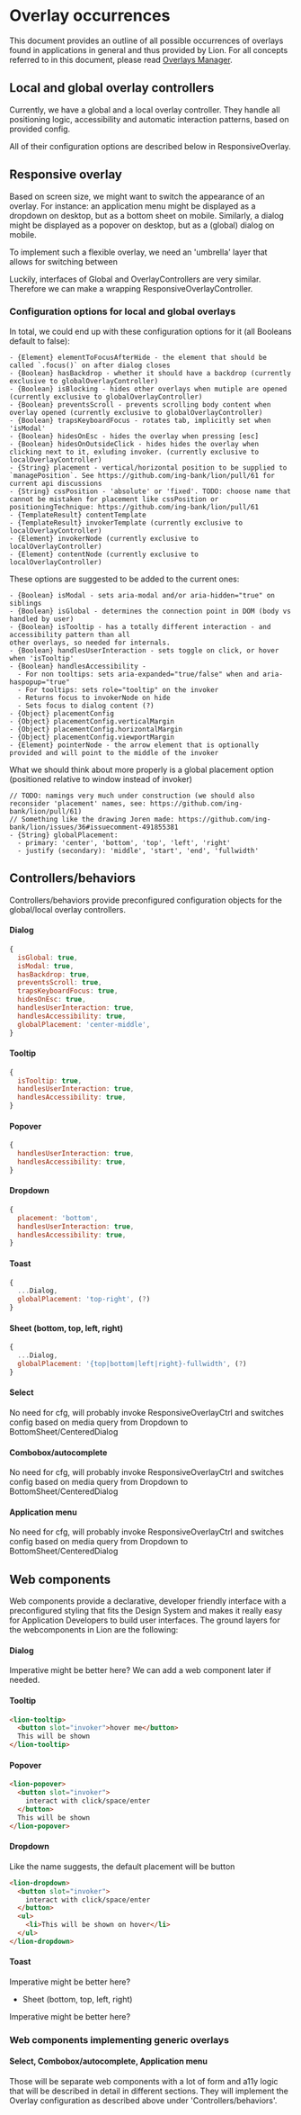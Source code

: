 # Overlay occurrences

This document provides an outline of all possible occurrences of overlays found in applications in
general and thus provided by Lion.
For all concepts referred to in this document, please read [Overlays Manager](OverlaysManager.md).

## Local and global overlay controllers
Currently, we have a global and a local overlay controller.
They handle all positioning logic, accessibility and automatic interaction patterns,
based on provided config.

All of their configuration options are described below in ResponsiveOverlay.

## Responsive overlay
Based on screen size, we might want to switch the appearance of an overlay.
For instance: an application menu might be displayed as a dropdown on desktop,
but as a bottom sheet on mobile.
Similarly, a dialog might be displayed as a popover on desktop, but as a (global) dialog on mobile.

To implement such a flexible overlay, we need an 'umbrella' layer that allows for switching between

Luckily, interfaces of Global and OverlayControllers are very similar.
Therefore we can make a wrapping ResponsiveOverlayController.

### Configuration options for local and global overlays

In total, we could end up with these configuration options for it (all Booleans default to false):
```
- {Element} elementToFocusAfterHide - the element that should be called `.focus()` on after dialog closes
- {Boolean} hasBackdrop - whether it should have a backdrop (currently exclusive to globalOverlayController)
- {Boolean} isBlocking - hides other overlays when mutiple are opened (currently exclusive to globalOverlayController)
- {Boolean} preventsScroll - prevents scrolling body content when overlay opened (currently exclusive to globalOverlayController)
- {Boolean} trapsKeyboardFocus - rotates tab, implicitly set when 'isModal'
- {Boolean} hidesOnEsc - hides the overlay when pressing [esc]
- {Boolean} hidesOnOutsideClick - hides hides the overlay when clicking next to it, exluding invoker. (currently exclusive to localOverlayController)
- {String} placement - vertical/horizontal position to be supplied to `managePosition`. See https://github.com/ing-bank/lion/pull/61 for current api discussions
- {String} cssPosition - 'absolute' or 'fixed'. TODO: choose name that cannot be mistaken for placement like cssPosition or positioningTechnique: https://github.com/ing-bank/lion/pull/61
- {TemplateResult} contentTemplate
- {TemplateResult} invokerTemplate (currently exclusive to localOverlayController)
- {Element} invokerNode (currently exclusive to localOverlayController)
- {Element} contentNode (currently exclusive to localOverlayController)
```

These options are suggested to be added to the current ones:
```
- {Boolean} isModal - sets aria-modal and/or aria-hidden="true" on siblings
- {Boolean} isGlobal - determines the connection point in DOM (body vs handled by user)
- {Boolean} isTooltip - has a totally different interaction - and accessibility pattern than all
other overlays, so needed for internals.
- {Boolean} handlesUserInteraction - sets toggle on click, or hover when 'isTooltip'
- {Boolean} handlesAccessibility -
  - For non tooltips: sets aria-expanded="true/false" when and aria-haspopup="true"
  - For tooltips: sets role="tooltip" on the invoker
  - Returns focus to invokerNode on hide
  - Sets focus to dialog content (?)
- {Object} placementConfig
- {Object} placementConfig.verticalMargin
- {Object} placementConfig.horizontalMargin
- {Object} placementConfig.viewportMargin
- {Element} pointerNode - the arrow element that is optionally provided and will point to the middle of the invoker
```

What we should think about more properly is a global placement option (positioned relative to window instead of invoker)
```
// TODO: namings very much under construction (we should also reconsider 'placement' names, see: https://github.com/ing-bank/lion/pull/61)
// Something like the drawing Joren made: https://github.com/ing-bank/lion/issues/36#issuecomment-491855381
- {String} globalPlacement:
  - primary: 'center', 'bottom', 'top', 'left', 'right'
  - justify (secondary): 'middle', 'start', 'end', 'fullwidth'
```

## Controllers/behaviors
Controllers/behaviors provide preconfigured configuration objects for the global/local
overlay controllers.

#### Dialog
```js
{
  isGlobal: true,
  isModal: true,
  hasBackdrop: true,
  preventsScroll: true,
  trapsKeyboardFocus: true,
  hidesOnEsc: true,
  handlesUserInteraction: true,
  handlesAccessibility: true,
  globalPlacement: 'center-middle',
}
```

#### Tooltip
```js
{
  isTooltip: true,
  handlesUserInteraction: true,
  handlesAccessibility: true,
}
```

#### Popover
```js
{
  handlesUserInteraction: true,
  handlesAccessibility: true,
}
```
#### Dropdown
```js
{
  placement: 'bottom',
  handlesUserInteraction: true,
  handlesAccessibility: true,
}
```
#### Toast
```js
{
  ...Dialog,
  globalPlacement: 'top-right', (?)
}
```
#### Sheet (bottom, top, left, right)
```js
{
  ...Dialog,
  globalPlacement: '{top|bottom|left|right}-fullwidth', (?)
}
```
#### Select
No need for cfg, will probably invoke ResponsiveOverlayCtrl and switches
config based on media query from Dropdown to BottomSheet/CenteredDialog

#### Combobox/autocomplete
No need for cfg, will probably invoke ResponsiveOverlayCtrl and switches
config based on media query from Dropdown to BottomSheet/CenteredDialog

#### Application menu
No need for cfg, will probably invoke ResponsiveOverlayCtrl and switches
config based on media query from Dropdown to BottomSheet/CenteredDialog


## Web components
Web components provide a declarative, developer friendly interface with a preconfigured styling
that fits the Design System and makes it really easy for Application Developers to build
user interfaces.
The ground layers for the webcomponents in Lion are the following:

#### Dialog

Imperative might be better here? We can add a web component later if needed.

#### Tooltip
```html
<lion-tooltip>
  <button slot="invoker">hover me</button>
  This will be shown
</lion-tooltip>
```
#### Popover
```html
<lion-popover>
  <button slot="invoker">
    interact with click/space/enter
  </button>
  This will be shown
</lion-popover>
```
#### Dropdown
Like the name suggests, the default placement will be button
```html
<lion-dropdown>
  <button slot="invoker">
    interact with click/space/enter
  </button>
  <ul>
    <li>This will be shown on hover</li>
  </ul>
</lion-dropdown>
```
#### Toast

Imperative might be better here?
- Sheet (bottom, top, left, right)

Imperative might be better here?


### Web components implementing generic overlays

#### Select, Combobox/autocomplete, Application menu

Those will be separate web components with a lot of form and a11y logic that will be described
in detail in different sections.
They will implement the Overlay configuration as described above under 'Controllers/behaviors'.
